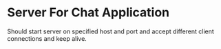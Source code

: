# Server For Chat Application #

Should start server on specified host and port and accept different client connections and keep alive.
